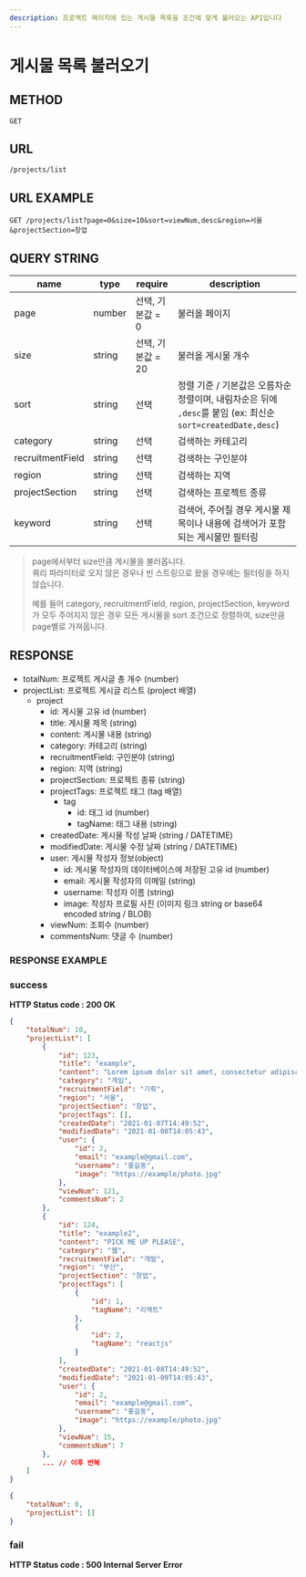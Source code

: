 ```yaml
---
description: 프로젝트 페이지에 있는 게시물 목록을 조건에 맞게 불러오는 API입니다
---
```


# 게시물 목록 불러오기

## METHOD

```text
GET
```

## URL

```text
/projects/list
```

## URL EXAMPLE

```http
GET /projects/list?page=0&size=10&sort=viewNum,desc&region=서울&projectSection=창업
```

## QUERY STRING

|name|type|require|description
|---|---|---|---|
|page|number|선택, 기본값 = 0|불러올 페이지|
|size|string|선택, 기본값 = 20|불러올 게시물 개수|
|sort|string|선택|정렬 기준 / 기본값은 오름차순 정렬이며, 내림차순은 뒤에 `,desc`를 붙임 (ex: 최신순 `sort=createdDate,desc`)|
|category|string|선택|검색하는 카테고리|
|recruitmentField|string|선택|검색하는 구인분야|
|region|string|선택|검색하는 지역|
|projectSection|string|선택|검색하는 프로젝트 종류|
|keyword|string|선택|검색어, 주어질 경우 게시물 제목이나 내용에 검색어가 포함되는 게시물만 필터링|

> page에서부터 size만큼 게시물을 불러옵니다.  
> 쿼리 파라미터로 오지 않은 경우나 빈 스트링으로 왔을 경우에는 필터링을 하지 않습니다.  
> 
> 예를 들어 category, recruitmentField, region, projectSection, keyword가 
> 모두 주어지지 않은 경우 모든 게시물을 sort 조건으로 정렬하여, size만큼 page별로 가져옵니다. 

## RESPONSE

* totalNum: 프로젝트 게시글 총 개수 \(number\)
* projectList: 프로젝트 게시글 리스트 \(project 배열\)
  * project
    * id: 게시물 고유 id \(number\)
    * title: 게시물 제목 \(string\)
    * content: 게시물 내용 \(string\)
    * category: 카테고리 \(string\) 
    * recruitmentField: 구인분야 \(string\)
    * region: 지역 \(string\)
    * projectSection: 프로젝트 종류 \(string\)
    * projectTags: 프로젝트 태그 \(tag 배열\)
      * tag
        * id: 태그 id \(number\)
        * tagName: 태그 내용 \(string\)
    * createdDate: 게시물 작성 날짜 \(string / DATETIME\)
    * modifiedDate: 게시물 수정 날짜 \(string / DATETIME\)
    * user: 게시물 작성자 정보\(object\)
      * id: 게시물 작성자의 데이터베이스에 저장된 고유 id \(number\)
      * email: 게시물 작성자의 이메일 \(string\)
      * username: 작성자 이름 \(string\)
      * image: 작성자 프로필 사진 \(이미지 링크 string or base64 encoded string / BLOB\)
    * viewNum: 조회수 \(number\)
    * commentsNum: 댓글 수 \(number\)

### RESPONSE EXAMPLE

### success

**HTTP Status code : 200 OK**

```json
{
    "totalNum": 10,
    "projectList": [
        {
            "id": 123,
            "title": "example",
            "content": "Lorem ipsum dolor sit amet, consectetur adipiscing elit. Curabitur sit.",
            "category": "게임",
            "recruitmentField": "기획",
            "region": "서울",
            "projectSection": "창업",
            "projectTags": [],
            "createdDate": "2021-01-07T14:49:52",
            "modifiedDate": "2021-01-08T14:05:43",
            "user": {
                "id": 2,
                "email": "example@gmail.com",
                "username": "홍길동",
                "image": "https://example/photo.jpg"
            },
            "viewNum": 121,
            "commentsNum": 2
        },
        {
            "id": 124,
            "title": "example2",
            "content": "PICK ME UP PLEASE",
            "category": "웹",
            "recruitmentField": "개발",
            "region": "부산",
            "projectSection": "창업",
            "projectTags": [
                {
                    "id": 1,
                    "tagName": "리액트"
                },
                {
                    "id": 2,
                    "tagName": "reactjs"
                }
            ],
            "createdDate": "2021-01-08T14:49:52",
            "modifiedDate": "2021-01-09T14:05:43",
            "user": {
                "id": 2,
                "email": "example@gmail.com",
                "username": "홍길동",
                "image": "https://example/photo.jpg"
            },
            "viewNum": 15,
            "commentsNum": 7
        },
        ... // 이후 반복
    ]
}
```

```json
{
    "totalNum": 0,
    "projectList": []
}
```

### fail
**HTTP Status code : 500 Internal Server Error**